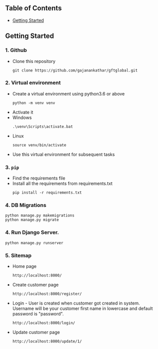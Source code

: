 ## Table of Contents

  * [Getting Started](#getting-started)


## Getting Started

### 1. Github

- Clone this repository

  ```
  git clone https://github.com/gajanankathar/gftglobal.git
  ```
  
   
### 2. Virtual environment

- Create a virtual environment using python3.6 or above
  ```
  python -m venv venv
  ```
- Activate it
- Windows
  ```
  .\venv\Scripts\activate.bat
  ```
- Linux
  ```
  source venv/bin/activate
  ```
- Use this virtual environment for subsequent tasks
   
### 3. `pip`

- Find the requirements file
- Install all the requirements from requirements.txt
  ```
  pip install -r requirements.txt
  ```
  
### 4. DB Migrations

  ```
  python manage.py makemigrations
  python manage.py migrate
  ```

### 4. Run Django Server.

  ```
  python manage.py runserver
  ```

### 5. Sitemap 

- Home page
  ```
  http://localhost:8000/
  ```

- Create customer page
  ```
  http://localhost:8000/register/
  ```
  
- Login - User is created when customer got created in system. Username will be your customer first name in lowercase and default password is "password".
  ```
  http://localhost:8000/login/
  ```
  
- Update customer page
  ```
  http://localhost:8000/update/1/
  ```

